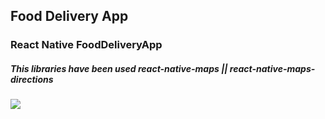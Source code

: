 ## Food Delivery App

<h3> React Native FoodDeliveryApp</h3>

<h5>This libraries have been used  react-native-maps || react-native-maps-directions</h5>

<img src='./screen.gif'/>

